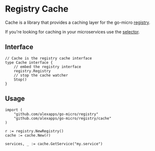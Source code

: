 # Registry Cache 

Cache is a library that provides a caching layer for the go-micro [registry](https://godoc.org/github.com/alexapps/go-micro/registry#Registry).

If you're looking for caching in your microservices use the [selector](https://micro.mu/docs/fault-tolerance.html#caching-discovery).

## Interface

```
// Cache is the registry cache interface
type Cache interface {
	// embed the registry interface
	registry.Registry
	// stop the cache watcher
	Stop()
}
```

## Usage

```
import (
	"github.com/alexapps/go-micro/registry"
	"github.com/alexapps/go-micro/registry/cache"
)

r := registry.NewRegistry()
cache := cache.New(r)

services, _ := cache.GetService("my.service")
```
